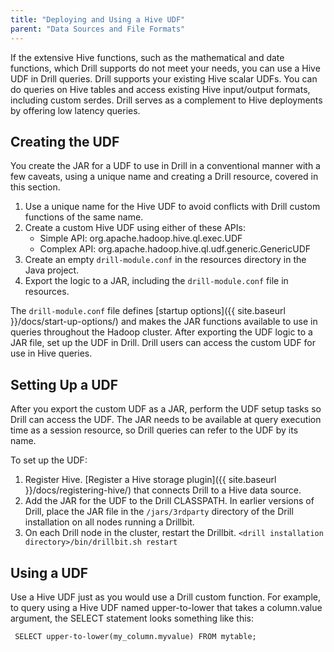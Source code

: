 ```yaml
---
title: "Deploying and Using a Hive UDF"
parent: "Data Sources and File Formats"
---
```

If the extensive Hive functions, such as the mathematical and date functions, which Drill supports do not meet your needs, you can use a Hive UDF in Drill queries. Drill supports your existing Hive scalar UDFs. You can do queries on Hive tables and access existing Hive input/output formats, including custom serdes. Drill serves as a complement to Hive deployments by offering low latency queries.

## Creating the UDF
You create the JAR for a UDF to use in Drill in a conventional manner with a few caveats, using a unique name and creating a Drill resource, covered in this section.

1. Use a unique name for the Hive UDF to avoid conflicts with Drill custom functions of the same name.
2. Create a custom Hive UDF using either of these APIs:  
   * Simple API: org.apache.hadoop.hive.ql.exec.UDF
   * Complex API: org.apache.hadoop.hive.ql.udf.generic.GenericUDF
3. Create an empty `drill-module.conf` in the resources directory in the Java project. 
4. Export the logic to a JAR, including the `drill-module.conf` file in resources.

The `drill-module.conf` file defines [startup options]({{ site.baseurl }}/docs/start-up-options/) and makes the JAR functions available to use in queries throughout the Hadoop cluster. After exporting the UDF logic to a JAR file, set up the UDF in Drill. Drill users can access the custom UDF for use in Hive queries.

## Setting Up a UDF
After you export the custom UDF as a JAR, perform the UDF setup tasks so Drill can access the UDF. The JAR needs to be available at query execution time as a session resource, so Drill queries can refer to the UDF by its name.
 
To set up the UDF:

1. Register Hive. [Register a Hive storage plugin]({{ site.baseurl }}/docs/registering-hive/) that connects Drill to a Hive data source.
2. Add the JAR for the UDF to the Drill CLASSPATH. In earlier versions of Drill, place the JAR file in the `/jars/3rdparty` directory of the Drill installation on all nodes running a Drillbit.
3. On each Drill node in the cluster, restart the Drillbit.
   `<drill installation directory>/bin/drillbit.sh restart`
 
## Using a UDF
Use a Hive UDF just as you would use a Drill custom function. For example, to query using a Hive UDF named upper-to-lower that takes a column.value argument, the SELECT statement looks something like this:  
     
     SELECT upper-to-lower(my_column.myvalue) FROM mytable;
     






